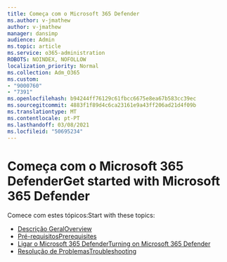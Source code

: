 ```yaml
---
title: Começa com o Microsoft 365 Defender
ms.author: v-jmathew
author: v-jmathew
manager: dansimp
audience: Admin
ms.topic: article
ms.service: o365-administration
ROBOTS: NOINDEX, NOFOLLOW
localization_priority: Normal
ms.collection: Adm_O365
ms.custom:
- "9000760"
- "7391"
ms.openlocfilehash: b94244ff76129c61fbcc6675e8ea67b583cc39ec
ms.sourcegitcommit: 4883f1f89d4c6ca23161e9a43ff206ad21d4f09b
ms.translationtype: MT
ms.contentlocale: pt-PT
ms.lasthandoff: 03/08/2021
ms.locfileid: "50695234"
---
```

# <a name="get-started-with-microsoft-365-defender"></a><span data-ttu-id="cc8cf-102">Começa com o Microsoft 365 Defender</span><span class="sxs-lookup"><span data-stu-id="cc8cf-102">Get started with Microsoft 365 Defender</span></span>

<span data-ttu-id="cc8cf-103">Comece com estes tópicos:</span><span class="sxs-lookup"><span data-stu-id="cc8cf-103">Start with these topics:</span></span>

- [<span data-ttu-id="cc8cf-104">Descrição Geral</span><span class="sxs-lookup"><span data-stu-id="cc8cf-104">Overview</span></span>](https://docs.microsoft.com/microsoft-365/security/mtp/microsoft-threat-protection)
- [<span data-ttu-id="cc8cf-105">Pré-requisitos</span><span class="sxs-lookup"><span data-stu-id="cc8cf-105">Prerequisites</span></span>](https://docs.microsoft.com/microsoft-365/security/mtp/prerequisites)
- [<span data-ttu-id="cc8cf-106">Ligar o Microsoft 365 Defender</span><span class="sxs-lookup"><span data-stu-id="cc8cf-106">Turning on Microsoft 365 Defender</span></span>](https://docs.microsoft.com/microsoft-365/security/mtp/mtp-enable)
- [<span data-ttu-id="cc8cf-107">Resolução de Problemas</span><span class="sxs-lookup"><span data-stu-id="cc8cf-107">Troubleshooting</span></span>](https://docs.microsoft.com/microsoft-365/security/mtp/troubleshoot)
